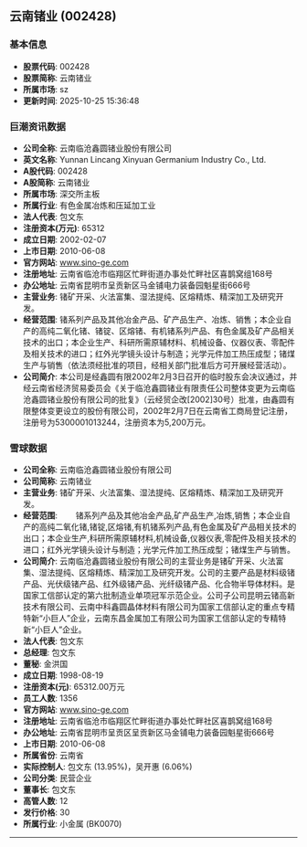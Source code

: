 ## 云南锗业 (002428)

### 基本信息

- **股票代码**: 002428
- **股票简称**: 云南锗业
- **所属市场**: sz
- **更新时间**: 2025-10-25 15:36:48

### 巨潮资讯数据

- **公司全称**: 云南临沧鑫圆锗业股份有限公司
- **英文名称**: Yunnan Lincang Xinyuan Germanium Industry Co., Ltd.
- **A股代码**: 002428
- **A股简称**: 云南锗业
- **所属市场**: 深交所主板
- **所属行业**: 有色金属冶炼和压延加工业
- **法人代表**: 包文东
- **注册资本(万元)**: 65312
- **成立日期**: 2002-02-07
- **上市日期**: 2010-06-08
- **官方网站**: www.sino-ge.com
- **注册地址**: 云南省临沧市临翔区忙畔街道办事处忙畔社区喜鹊窝组168号
- **办公地址**: 云南省昆明市呈贡新区马金铺电力装备园魁星街666号
- **主营业务**: 锗矿开采、火法富集、湿法提纯、区熔精炼、精深加工及研究开发。
- **经营范围**: 锗系列产品及其他冶金产品、矿产品生产、冶炼、销售；本企业自产的高纯二氧化锗、锗锭、区熔锗、有机锗系列产品、有色金属及矿产品相关技术的出口；本企业生产、科研所需原辅材料、机械设备、仪器仪表、零配件及相关技术的进口；红外光学镜头设计与制造；光学元件加工热压成型；锗煤生产与销售（依法须经批准的项目，经相关部门批准后方可开展经营活动）。
- **公司简介**: 本公司是经鑫圆有限2002年2月3日召开的临时股东会决议通过，并经云南省经济贸易委员会《关于临沧鑫圆锗业有限责任公司整体变更为云南临沧鑫圆锗业股份有限公司的批复》（云经贸企改[2002]30号）批准，由鑫圆有限整体变更设立的股份有限公司，2002年2月7日在云南省工商局登记注册，注册号为5300001013244，注册资本为5,200万元。

### 雪球数据

- **公司全称**: 云南临沧鑫圆锗业股份有限公司
- **公司简称**: 云南锗业
- **主营业务**: 锗矿开采、火法富集、湿法提纯、区熔精炼、精深加工及研究开发。
- **经营范围**: 　　锗系列产品及其他冶金产品,矿产品生产,冶炼,销售；本企业自产的高纯二氧化锗,锗锭,区熔锗,有机锗系列产品,有色金属及矿产品相关技术的出口；本企业生产,科研所需原辅材料,机械设备,仪器仪表,零配件及相关技术的进口；红外光学镜头设计与制造；光学元件加工热压成型；锗煤生产与销售。
- **公司简介**: 云南临沧鑫圆锗业股份有限公司的主营业务是锗矿开采、火法富集、湿法提纯、区熔精炼、精深加工及研究开发。公司的主要产品是材料级锗产品、光伏级锗产品、红外级锗产品、光纤级锗产品、化合物半导体材料。是国家工信部认定的第六批制造业单项冠军示范企业。公司子公司昆明云锗高新技术有限公司、云南中科鑫圆晶体材料有限公司为国家工信部认定的重点专精特新“小巨人”企业，云南东昌金属加工有限公司为国家工信部认定的专精特新“小巨人”企业。
- **法人代表**: 包文东
- **总经理**: 包文东
- **董秘**: 金洪国
- **成立日期**: 1998-08-19
- **注册资本(元)**: 65312.00万元
- **员工人数**: 1356
- **官方网站**: www.sino-ge.com
- **注册地址**: 云南省临沧市临翔区忙畔街道办事处忙畔社区喜鹊窝组168号
- **办公地址**: 云南省昆明市呈贡区呈贡新区马金铺电力装备园魁星街666号
- **上市日期**: 2010-06-08
- **所属省份**: 云南省
- **实际控制人**: 包文东 (13.95%)，吴开惠 (6.06%)
- **公司分类**: 民营企业
- **董事长**: 包文东
- **高管人数**: 12
- **发行价格**: 30
- **所属行业**: 小金属 (BK0070)

---